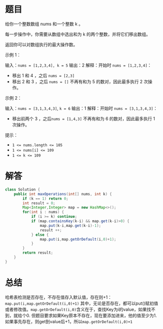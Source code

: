 # 题目

给你一个整数数组 nums 和一个整数 k 。

每一步操作中，你需要从数组中选出和为 k 的两个整数，并将它们移出数组。

返回你可以对数组执行的最大操作数。

 

示例 1：

输入：```nums = [1,2,3,4], k = 5```
输出：2
解释：开始时 ```nums = [1,2,3,4]```：
- 移出 1 和 4 ，之后 ```nums = [2,3]```
- 移出 2 和 3 ，之后 ```nums = []```
不再有和为 5 的数对，因此最多执行 2 次操作。

示例 2：

输入：```nums = [3,1,3,4,3]```, ```k = 6```
输出：1
解释：开始时 ```nums = [3,1,3,4,3]```：
- 移出前两个 3 ，之后```nums = [1,4,3]```
不再有和为 6 的数对，因此最多执行 1 次操作。
 

提示：

* ```1 <= nums.length <= 105```
* ```1 <= nums[i] <= 109```
* ```1 <= k <= 109```

# 解答
```java
class Solution {
    public int maxOperations(int[] nums, int k) {
        if (k == 1) return 0;
        int result = 0;
        Map<Integer,Integer> map = new HashMap<>();
        for(int i : nums) {
            if (i >= k) continue;
            if (map.containsKey(k-i) && map.get(k-i)>0) {
                map.put(k-i,map.get(k-i)-1);
                result ++;
            } else {
                map.put(i,map.getOrDefault(i,0)+1);
            }
        }
        return result;
    }
}
```
# 总结
哈希表检测是否存在，不存在值存入默认值，存在则+1：
```map.put(i,map.getOrDefault(i,0)+1)```
其中，无论是否存在，都可以put()赋初值或者修改值。```map.getOrDefault(i,0)```含义在于，查找Key为i的value，如果找不到，就给个0.
但题目要求如果Key原本不存在，现在要添加进来，他的值至少为1.如果事先存在，则get到value后+1，所以```map.getOrDefault(i,0)+1```
